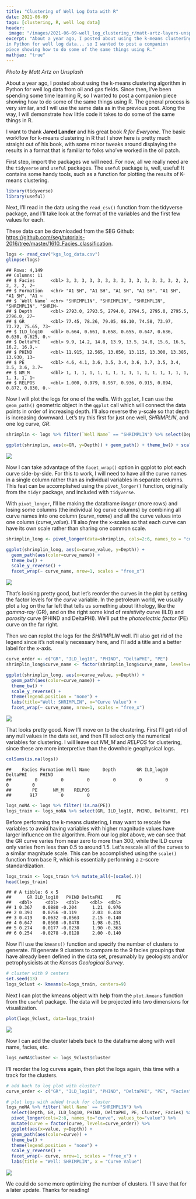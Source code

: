 ```yaml
---
title: "Clustering of Well Log Data with R"
date: 2021-06-09
tags: [clustering, R, well log data]
header:
 image: "/images/2021-06-09-well_log_clustering_r/matt-artz-layers-unsplash.jpg"
excerpt: "About a year ago, I posted about using the k-means clustering algorithm
in Python for well log data... so I wanted to post a companion
piece showing how to do some of the same things using R."
mathjax: "true"
---
```


*Photo by Matt Artz on Unsplash*

About a year ago, I posted about using the k-means clustering algorithm
in Python for well log data from oil and gas fields. Since then, I’ve
been spending some time learning R, so I wanted to post a companion
piece showing how to do some of the same things using R. The general
process is very similar, and I will use the same data as in the previous
post. Along the way, I will demonstrate how little code it takes to do
some of the same things in R.

I want to thank **Jared Lander** and his great book *R for Everyone*.
The basic workflow for k-means clustering in R that I show here is
pretty much straight out of his book, with some minor tweaks around
displaying the results in a format that is familiar to folks who’ve
worked in the oil patch.

First step, import the packages we will need. For now, all we really
need are the `tidyverse` and `useful` packages. The `useful` package is,
well, useful\! It contains some handy tools, such as a function for
plotting the results of K-means clustering.

``` r
library(tidyverse)
library(useful)
```

Next, I’ll read in the data using the `read_csv()` function from the
tidyverse package, and I’ll take look at the format of the variables and
the first few values for each.

These data can be downloaded from the SEG Github:
<https://github.com/seg/tutorials-2016/tree/master/1610_Facies_classification>.

``` r
logs <- read_csv("kgs_log_data.csv")
glimpse(logs)
```

    ## Rows: 4,149
    ## Columns: 11
    ## $ Facies      <dbl> 3, 3, 3, 3, 3, 3, 3, 3, 3, 3, 3, 3, 3, 3, 2, 2, 2, 2, 2, 2~
    ## $ Formation   <chr> "A1 SH", "A1 SH", "A1 SH", "A1 SH", "A1 SH", "A1 SH", "A1 ~
    ## $ `Well Name` <chr> "SHRIMPLIN", "SHRIMPLIN", "SHRIMPLIN", "SHRIMPLIN", "SHRIM~
    ## $ Depth       <dbl> 2793.0, 2793.5, 2794.0, 2794.5, 2795.0, 2795.5, 2796.0, 27~
    ## $ GR          <dbl> 77.45, 78.26, 79.05, 86.10, 74.58, 73.97, 73.72, 75.65, 73~
    ## $ ILD_log10   <dbl> 0.664, 0.661, 0.658, 0.655, 0.647, 0.636, 0.630, 0.625, 0.~
    ## $ DeltaPHI    <dbl> 9.9, 14.2, 14.8, 13.9, 13.5, 14.0, 15.6, 16.5, 16.2, 16.9,~
    ## $ PHIND       <dbl> 11.915, 12.565, 13.050, 13.115, 13.300, 13.385, 13.930, 13~
    ## $ PE          <dbl> 4.6, 4.1, 3.6, 3.5, 3.4, 3.6, 3.7, 3.5, 3.4, 3.5, 3.6, 3.7~
    ## $ NM_M        <dbl> 1, 1, 1, 1, 1, 1, 1, 1, 1, 1, 1, 1, 1, 1, 1, 1, 1, 1, 1, 1~
    ## $ RELPOS      <dbl> 1.000, 0.979, 0.957, 0.936, 0.915, 0.894, 0.872, 0.830, 0.~

Now I will plot the logs for one of the wells. With `ggplot`, I can use
the `geom_path()` geometric object in the `ggplot` call which will
connect the data points in order of increasing depth. I’ll also reverse
the y-scale so that depth is increasing downward. Let’s try this first
for just one well, *SHRIMPLIN*, and one log curve,
*GR*.

``` r
shrimplin <- logs %>% filter(`Well Name` == "SHRIMPLIN") %>% select(Depth, GR, ILD_log10, DeltaPHI, PHIND, PE)

ggplot(shrimplin, aes(x=GR, y=Depth)) + geom_path() + theme_bw() + scale_y_reverse()
```

![](/images/2021-06-09-well_log_clustering_r/unnamed-chunk-3-1.png)<!-- -->

Now I can take advantage of the `facet_wrap()` option in ggplot to plot
each curve side-by-side. For this to work, I will need to have all the 
curve names in a single column rather than as individual variables in separate
columns. This feat can be accomplished using the `pivot_longer()` function,
originally from the `tidyr` package, and included with `tidyverse`.

With `pivot_longer`, I’ll be making the dataframe *longer* (more rows)
and losing some columns (the individual log curve columns) by combining
all curve names into one column (*curve\_name*) and all the curve values
into one column (*curve\_value*). I’ll also *free* the x-scales so that
each curve can have its own scale rather than sharing one common
scale.

``` r
shrimplin_long <- pivot_longer(data=shrimplin, cols=2:6, names_to = "curve_name", values_to = "curve_value")

ggplot(shrimplin_long, aes(x=curve_value, y=Depth)) + 
  geom_path(aes(color=curve_name)) + 
  theme_bw() + 
  scale_y_reverse() + 
  facet_wrap(~ curve_name, nrow=1, scales = "free_x")
```

![](/images/2021-06-09-well_log_clustering_r/unnamed-chunk-4-1.png)<!-- -->

That’s looking pretty good, but let’s reorder the curves in the plot by
setting the factor levels for the *curve* variable. In the petroleum
world, we usually plot a log on the far left that tells us something
about lithology, like the *gamma-ray* (GR), and on the right some kind
of *resistivity* curve (ILD) and *porosity* curve (PHIND and DeltaPHI).
We’ll put the *photoelectric factor* (PE) curve on the far right.

Then we can replot the logs for the *SHRIMPLIN* well. I’ll also get rid
of the legend since it’s not really necessary here, and I’ll add a title
and a better label for the x-axis.

``` r
curve_order <- c("GR", "ILD_log10", "PHIND", "DeltaPHI", "PE")
shrimplin_long$curve_name <- factor(shrimplin_long$curve_name, levels=curve_order)

ggplot(shrimplin_long, aes(x=curve_value, y=Depth)) + 
  geom_path(aes(color=curve_name)) + 
  theme_bw() + 
  scale_y_reverse() + 
  theme(legend.position = "none") +
  labs(title="Well: SHRIMPLIN", x="Curve Value") +
  facet_wrap(~ curve_name, nrow=1, scales = "free_x")
```

![](/images/2021-06-09-well_log_clustering_r/unnamed-chunk-5-1.png)<!-- -->

That looks pretty good. Now I’ll move on to the clustering. First I’ll
get rid of any null values in the data set, and then I’ll select only
the numerical variables for clustering. I will leave out *NM\_M* and
*RELPOS* for clustering, since these are more interpretive than the
downhole geophysical logs.

``` r
colSums(is.na(logs))
```

    ##    Facies Formation Well Name     Depth        GR ILD_log10  DeltaPHI     PHIND 
    ##         0         0         0         0         0         0         0         0 
    ##        PE      NM_M    RELPOS 
    ##       917         0         0

``` r
logs_noNA <- logs %>% filter(!is.na(PE))
logs_train <- logs_noNA %>% select(GR, ILD_log10, PHIND, DeltaPHI, PE)
```

Before performing the k-means clustering, I may want to rescale the
variables to avoid having variables with higher magnitude values have
larger influence on the algorithm. From our log plot above, we can see
that the GR curve varies from near zero to more than 300, while the ILD
curve only varies from less than 0.5 to around 1.5. Let's rescale all of
the curves to a similar magnitude scale. This can be
accomplished using the `scale()` function from base R, which is
essentially performing a z-score standardization.

``` r
logs_train <- logs_train %>% mutate_all(~(scale(.)))
head(logs_train)
```

    ## # A tibble: 6 x 5
    ##      GR ILD_log10   PHIND DeltaPHI     PE
    ##   <dbl>     <dbl>   <dbl>    <dbl>  <dbl>
    ## 1 0.367    0.0880 -0.204      1.21  0.976
    ## 2 0.393    0.0756 -0.119      2.03  0.418
    ## 3 0.419    0.0632 -0.0563     2.15 -0.140
    ## 4 0.647    0.0508 -0.0478     1.98 -0.251
    ## 5 0.274    0.0177 -0.0238     1.90 -0.363
    ## 6 0.254   -0.0278 -0.0128     2.00 -0.140

Now I’ll use the `kmeans()` function and specify the number of clusters
to generate. I’ll generate 9 clusters to compare to the 9 facies
groupings that have already been defined in the data set, presumably by
geologists and/or petrophysicists at the *Kansas Geological Survey*.

``` r
# cluster with 9 centers
set.seed(13)
logs_9clust <- kmeans(x=logs_train, centers=9)
```

Next I can plot the kmeans object with help from the `plot.kmeans`
function from the `useful` package. The data will be projected into two
dimensions for
visualization.

``` r
plot(logs_9clust, data=logs_train)
```

![](/images/2021-06-09-well_log_clustering_r/unnamed-chunk-9-1.png)<!-- -->

Now I can add the cluster labels back to the dataframe along with well
name, facies, etc.

``` r
logs_noNA$Cluster <- logs_9clust$cluster
```

I’ll reorder the log curves again, then plot the logs again, this time
with a track for the clusters.

``` r
# add back to log plot with cluster?
curve_order <- c("GR", "ILD_log10", "PHIND", "DeltaPHI", "PE", "Facies", "Cluster")

# plot logs with added track for cluster
logs_noNA %>% filter(`Well Name` == "SHRIMPLIN") %>%
  select(Depth, GR, ILD_log10, PHIND, DeltaPHI, PE, Cluster, Facies) %>%
  pivot_longer(cols=2:8, names_to="curve", values_to="value") %>%
  mutate(curve = factor(curve, levels=curve_order)) %>%
  ggplot(aes(x=value, y=Depth)) + 
  geom_path(aes(color=curve)) + 
  theme_bw() + 
  theme(legend.position = "none") +
  scale_y_reverse() + 
  facet_wrap(~ curve, nrow=1, scales = "free_x") +
  labs(title = "Well: SHRIMPLIN", x = "Curve Value")
```

![](/images/2021-06-09-well_log_clustering_r/unnamed-chunk-11-1.png)<!-- -->

We could do some more optimizing the number of clusters. I’ll save that
for a later update. Thanks for reading\!
